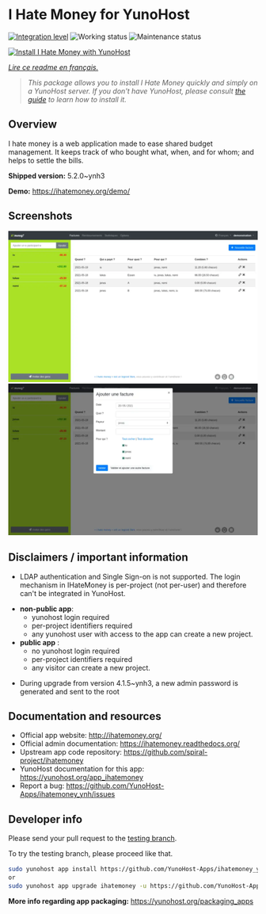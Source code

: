 <!--
N.B.: This README was automatically generated by https://github.com/YunoHost/apps/tree/master/tools/README-generator
It shall NOT be edited by hand.
-->

# I Hate Money for YunoHost

[![Integration level](https://dash.yunohost.org/integration/ihatemoney.svg)](https://dash.yunohost.org/appci/app/ihatemoney) ![Working status](https://ci-apps.yunohost.org/ci/badges/ihatemoney.status.svg) ![Maintenance status](https://ci-apps.yunohost.org/ci/badges/ihatemoney.maintain.svg)

[![Install I Hate Money with YunoHost](https://install-app.yunohost.org/install-with-yunohost.svg)](https://install-app.yunohost.org/?app=ihatemoney)

*[Lire ce readme en français.](./README_fr.md)*

> *This package allows you to install I Hate Money quickly and simply on a YunoHost server.
If you don't have YunoHost, please consult [the guide](https://yunohost.org/#/install) to learn how to install it.*

## Overview

I hate money is a web application made to ease shared budget management. It keeps track of who bought what, when, and for whom; and helps to settle the bills.


**Shipped version:** 5.2.0~ynh3

**Demo:** https://ihatemoney.org/demo/

## Screenshots

![Screenshot of I Hate Money](./doc/screenshots/screenshot_1_global.webp)
![Screenshot of I Hate Money](./doc/screenshots/screenshot_2_new_operation.webp)

## Disclaimers / important information

* LDAP authentication and Single Sign-on is not supported. The login mechanism in IHateMoney is per-project (not per-user) and therefore can't be integrated in YunoHost.

- **non-public app**:
  - yunohost login required
  - per-project identifiers required
  - any yunohost user with access to the app can create a new project.
- **public app** :
  - no yunohost login required
  - per-project identifiers required
  - any visitor can create a new project.

* During upgrade from version 4.1.5~ynh3, a new admin password is generated and sent to the root

## Documentation and resources

* Official app website: <http://ihatemoney.org/>
* Official admin documentation: <https://ihatemoney.readthedocs.org/>
* Upstream app code repository: <https://github.com/spiral-project/ihatemoney>
* YunoHost documentation for this app: <https://yunohost.org/app_ihatemoney>
* Report a bug: <https://github.com/YunoHost-Apps/ihatemoney_ynh/issues>

## Developer info

Please send your pull request to the [testing branch](https://github.com/YunoHost-Apps/ihatemoney_ynh/tree/testing).

To try the testing branch, please proceed like that.

``` bash
sudo yunohost app install https://github.com/YunoHost-Apps/ihatemoney_ynh/tree/testing --debug
or
sudo yunohost app upgrade ihatemoney -u https://github.com/YunoHost-Apps/ihatemoney_ynh/tree/testing --debug
```

**More info regarding app packaging:** <https://yunohost.org/packaging_apps>
